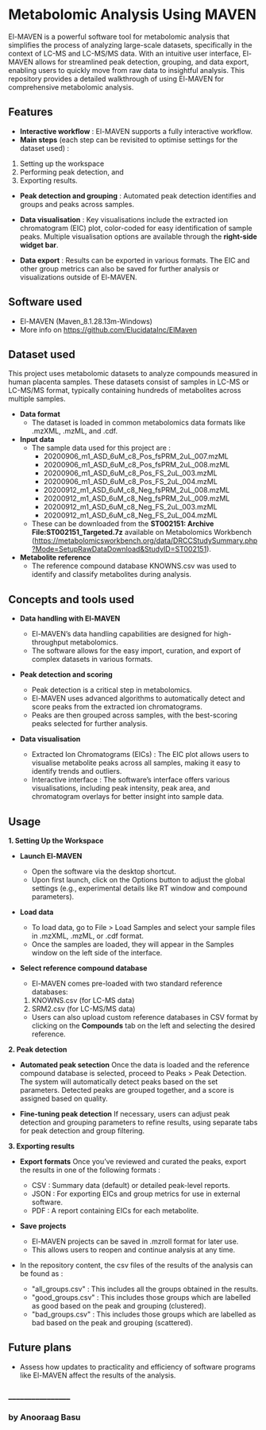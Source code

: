 # Metabolomic Analysis Using MAVEN

El-MAVEN is a powerful software tool for metabolomic analysis that simplifies the process of analyzing large-scale datasets, specifically in the context of LC-MS and LC-MS/MS data. With an intuitive user interface, El-MAVEN allows for streamlined peak detection, grouping, and data export, enabling users to quickly move from raw data to insightful analysis. This repository provides a detailed walkthrough of using El-MAVEN for comprehensive metabolomic analysis.

## Features

* **Interactive workflow** : El-MAVEN supports a fully interactive workflow.
* **Main steps** (each step can be revisited to optimise settings for the dataset used) :
1) Setting up the workspace
2) Performing peak detection, and
3) Exporting results.


* **Peak detection and grouping** : Automated peak detection identifies and groups and peaks across samples.

* **Data visualisation** : Key visualisations include the extracted ion chromatogram (EIC) plot, color-coded for easy identification of sample peaks. Multiple visualisation options are available through the **right-side widget bar**.
  
* **Data export** : Results can be exported in various formats. The EIC and other group metrics can also be saved for further analysis or visualizations outside of El-MAVEN.

## Software  used

* El-MAVEN (Maven_8.1.28.13m-Windows)
* More info on https://github.com/ElucidataInc/ElMaven

## Dataset used

This project uses metabolomic datasets to analyze compounds measured in human placenta samples.
These datasets consist of samples in LC-MS or LC-MS/MS format, typically containing hundreds of metabolites across multiple samples.
* **Data format**
  * The dataset is loaded in common metabolomics data formats like .mzXML, .mzML, and .cdf.
* **Input data**
  * The sample data used for this project are :
    * 20200906_m1_ASD_6uM_c8_Pos_fsPRM_2uL_007.mzML
    * 20200906_m1_ASD_6uM_c8_Pos_fsPRM_2uL_008.mzML
    * 20200906_m1_ASD_6uM_c8_Pos_FS_2uL_003.mzML
    * 20200906_m1_ASD_6uM_c8_Pos_FS_2uL_004.mzML
    * 20200912_m1_ASD_6uM_c8_Neg_fsPRM_2uL_008.mzML
    * 20200912_m1_ASD_6uM_c8_Neg_fsPRM_2uL_009.mzML
    * 20200912_m1_ASD_6uM_c8_Neg_FS_2uL_003.mzML
    * 20200912_m1_ASD_6uM_c8_Neg_FS_2uL_004.mzML
  * These can be downloaded from the **ST002151: Archive File:ST002151_Targeted.7z** available on Metabolomics Workbench (https://metabolomicsworkbench.org/data/DRCCStudySummary.php?Mode=SetupRawDataDownload&StudyID=ST002151).
* **Metabolite reference**
  * The reference compound database KNOWNS.csv was used to identify and classify metabolites during analysis.

## Concepts and tools used

* **Data handling with El-MAVEN**
  * El-MAVEN’s data handling capabilities are designed for high-throughput metabolomics.
  * The software allows for the easy import, curation, and export of complex datasets in various formats.

* **Peak detection and scoring**
  * Peak detection is a critical step in metabolomics.
  * El-MAVEN uses advanced algorithms to automatically detect and score peaks from the extracted ion chromatograms.
  * Peaks are then grouped across samples, with the best-scoring peaks selected for further analysis.

* **Data visualisation**
  * Extracted Ion Chromatograms (EICs) : The EIC plot allows users to visualise metabolite peaks across all samples, making it easy to identify trends and outliers.
  * Interactive interface : The software’s interface offers various visualisations, including peak intensity, peak area, and chromatogram overlays for better insight into sample data.

## Usage

**1. Setting Up the Workspace**

* **Launch El-MAVEN**
  * Open the software via the desktop shortcut.
  * Upon first launch, click on the Options button to adjust the global settings (e.g., experimental details like RT window and compound parameters).

* **Load data**
  * To load data, go to File > Load Samples and select your sample files in .mzXML, .mzML, or .cdf format.
  * Once the samples are loaded, they will appear in the Samples window on the left side of the interface.

* **Select reference compound database**
  * El-MAVEN comes pre-loaded with two standard reference databases:
  1. KNOWNS.csv (for LC-MS data)
  2. SRM2.csv (for LC-MS/MS data)
  * Users can also upload custom reference databases in CSV format by clicking on the **Compounds** tab on the left and selecting the desired reference.

**2. Peak detection**

* **Automated peak setection**
Once the data is loaded and the reference compound database is selected, proceed to Peaks > Peak Detection.
The system will automatically detect peaks based on the set parameters. Detected peaks are grouped together, and a score is assigned based on quality.

* **Fine-tuning peak detection**
If necessary, users can adjust peak detection and grouping parameters to refine results, using separate tabs for peak detection and group filtering.

**3. Exporting results**

* **Export formats**
Once you’ve reviewed and curated the peaks, export the results in one of the following formats :
  * CSV : Summary data (default) or detailed peak-level reports.
  * JSON : For exporting EICs and group metrics for use in external software.
  * PDF : A report containing EICs for each metabolite.

* **Save projects**
  * El-MAVEN projects can be saved in .mzroll format for later use.
  * This allows users to reopen and continue analysis at any time.

* In the repository content, the csv files of the results of the analysis can be found as :
  * "all_groups.csv" : This includes all the groups obtained in the results.
  * "good_groups.csv" : This includes those groups which are labelled as good based on the peak and grouping (clustered).
  * "bad_groups.csv" : This includes those groups which are labelled as bad based on the peak and grouping (scattered). 

## Future plans
* Assess how updates to practicality and efficiency of software programs like El-MAVEN affect the results of the analysis.

### ________________
### by Anooraag Basu
